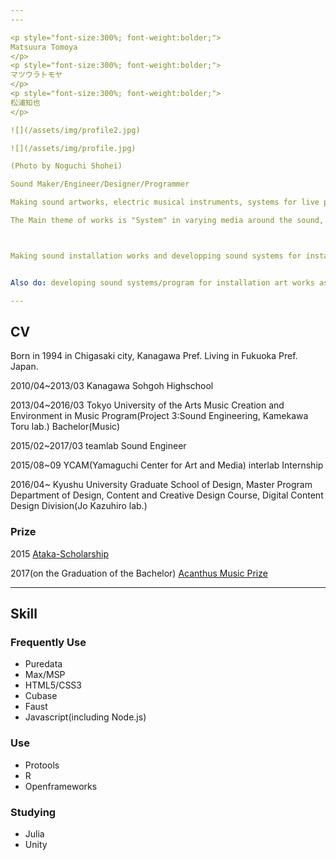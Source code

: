 ```yaml
---
---

<p style="font-size:300%; font-weight:bolder;">
Matsuura Tomoya
</p>
<p style="font-size:300%; font-weight:bolder;">
マツウラトモヤ
</p>
<p style="font-size:300%; font-weight:bolder;">
松浦知也
</p>

![](/assets/img/profile2.jpg)

![](/assets/img/profile.jpg)

(Photo by Noguchi Shohei)

Sound Maker/Engineer/Designer/Programmer

Making sound artworks, electric musical instruments, systems for live performance and also composing, playing and so on.

The Main theme of works is "System" in varying media around the sound, in particular, the relationship between "Liveness/Communication" and "Archive/Record/Memory".



Making sound installation works and developping sound systems for installation works.


Also do: developing sound systems/program for installation art works as a technical support, recording, sound design of animation, theatre sound design/SR and so on.

---
```


## CV

Born in 1994 in Chigasaki city, Kanagawa Pref. Living in Fukuoka Pref. Japan.

2010/04~2013/03 Kanagawa Sohgoh Highschool

2013/04~2016/03 Tokyo University of the Arts Music Creation and Environment in Music Program(Project 3:Sound Engineering, Kamekawa Toru lab.) Bachelor(Music)

2015/02~2017/03 teamlab Sound Engineer

2015/08~09 YCAM(Yamaguchi Center for Art and Media) interlab Internship

2016/04~ Kyushu University Graduate School of Design, Master Program Department of Design, Content and Creative Design Course, Digital Content Design Division(Jo Kazuhiro lab.)

### Prize

2015 [Ataka-Scholarship](http://www.geidai.ac.jp/life/scholarship/geidai_scholarship)

2017(on the Graduation of the Bachelor) [Acanthus Music Prize](http://www.geidai.ac.jp/information/prize/acanthus)


---

## Skill

### Frequently Use

- Puredata
- Max/MSP
- HTML5/CSS3
- Cubase
- Faust
- Javascript(including Node.js)

### Use

- Protools
- R
- Openframeworks

### Studying

- Julia
- Unity
